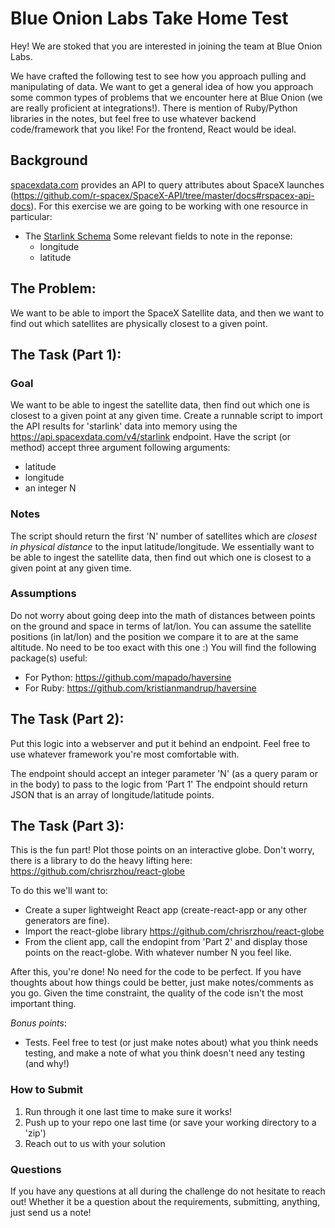 # Blue Onion Labs Take Home Test

Hey! We are stoked that you are interested in joining the team at Blue Onion Labs.

We have crafted the following test to see how you approach pulling and manipulating of data. We want to get a general idea of how you approach some common types of problems that we encounter here at Blue Onion (we are really proficient at integrations!). There is mention of Ruby/Python libraries in the notes, but feel free to use whatever backend code/framework that you like! For the frontend, React would be ideal.

## Background
[spacexdata.com](https://docs.spacexdata.com/) provides an API to query attributes about SpaceX launches (https://github.com/r-spacex/SpaceX-API/tree/master/docs#rspacex-api-docs). For this exercise we are going to be working with one resource in particular:
- The [Starlink Schema](https://github.com/r-spacex/SpaceX-API/blob/master/docs/starlink/v4/schema.md)
  Some relevant fields to note in the reponse:
    - longitude
    - latitude

## The Problem:
We want to be able to import the SpaceX Satellite data, and then we want to find out which satellites are physically closest to a given point.

## The Task (Part 1):
### Goal
We want to be able to ingest the satellite data, then find out which one is closest to a given point at any given time. Create a runnable script to import the API results for 'starlink' data into memory using the https://api.spacexdata.com/v4/starlink endpoint. Have the script (or method) accept three argument following arguments:
- latitude
- longitude
- an integer N

### Notes

The script should return the first 'N' number of satellites which are *closest in physical distance* to the input latitude/longitude. We essentially want to be able to ingest the satellite data, then find out which one is closest to a given point at any given time. 

### Assumptions
Do not worry about going deep into the math of distances between points on the ground and space in terms of lat/lon. You can assume the satellite positions (in lat/lon) and the position we compare it to are at the same altitude. No need to be too exact with this one :)
You will find the following package(s) useful:
    
  - For Python: https://github.com/mapado/haversine
  - For Ruby: https://github.com/kristianmandrup/haversine

## The Task (Part 2):
Put this logic into a webserver and put it behind an endpoint. Feel free to use whatever framework you're most comfortable with.

The endpoint should accept an integer parameter 'N' (as a query param or in the body) to pass to the logic from 'Part 1'
The endpoint should return JSON that is an array of longitude/latitude points.

## The Task (Part 3):
This is the fun part! Plot those points on an interactive globe. Don't worry, there is a library to do the heavy lifting here: https://github.com/chrisrzhou/react-globe

To do this we'll want to:
  - Create a super lightweight React app (create-react-app or any other generators are fine).
  - Import the react-globe library https://github.com/chrisrzhou/react-globe
  - From the client app, call the endopint from 'Part 2' and display those points on the react-globe. With whatever number N you feel like.

After this, you're done! No need for the code to be perfect. If you have thoughts about how things could be better, just make notes/comments as you go. Given the time constraint, the quality of the code isn't the most important thing.

*Bonus points*:
- Tests. Feel free to test (or just make notes about) what you think needs testing, and make a note of what you think doesn't need any testing (and why!)

### How to Submit

1. Run through it one last time to make sure it works!
2. Push up to your repo one last time (or save your working directory to a 'zip')
3. Reach out to us with your solution

### Questions

If you have any questions at all during the challenge do not hesitate to reach out! Whether it be a question about the requirements, submitting, anything, just send us a note!
